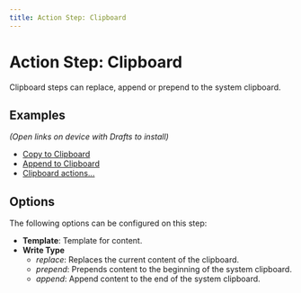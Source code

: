 ```yaml
---
title: Action Step: Clipboard
---
```

# Action Step: Clipboard

Clipboard steps can replace, append or prepend to the system clipboard.

## Examples

*(Open links on device with Drafts to install)*

- [Copy to Clipboard](drafts5://action?data=%7B%22uuid%22:%22C2A1FD47-E7EE-467D-97BB-79C6F525DC5F%22,%22steps%22:%5B%7B%22type%22:%22clipboard%22,%22data%22:%7B%22template%22:%22%5B%5Bdraft%5D%5D%22,%22writeType%22:%22replace%22%7D,%22uuid%22:%2206954A4B-45B2-44ED-A124-E80F6B230EA6%22%7D%5D,%22shortName%22:%22Copy%20all%22,%22shouldConfirm%22:false,%22disposition%22:3,%22keyCommand%22:%7B%22optionKey%22:false,%22input%22:%22%22,%22controlKey%22:false,%22commandKey%22:false,%22type%22:%22action%22,%22discoverabilityTitle%22:%22Copy%20to%20Clipboard%22,%22shiftKey%22:false%7D,%22logLevel%22:2,%22notificationType%22:2,%22tintColor%22:%22none%22,%22actionDescription%22:%22Place%20the%20content%20of%20the%20current%20draft%20in%20the%20system%20clipboard.%22,%22keyUseIcon%22:true,%22icon%22:%22512-paste-clipboard%22,%22visibility%22:2,%22supportedPlatform%22:%22any%22,%22groupDisposition%22:0,%22name%22:%22Copy%20to%20Clipboard%22%7D)
- [Append to Clipboard](drafts5://action?data=%7B%22uuid%22:%223CDEC2BD-012B-4290-A677-37A5A602EAFC%22,%22steps%22:%5B%7B%22type%22:%22clipboard%22,%22data%22:%7B%22template%22:%22%5B%5Bdraft%5D%5D%22,%22writeType%22:%22append%22%7D,%22uuid%22:%222EAD67BB-BDB8-4113-B78A-2E4E3EA29C2A%22%7D%5D,%22shortName%22:%22Append%22,%22shouldConfirm%22:false,%22disposition%22:3,%22keyCommand%22:%7B%22optionKey%22:false,%22input%22:%22%22,%22controlKey%22:false,%22commandKey%22:false,%22type%22:%22action%22,%22discoverabilityTitle%22:%22Append%20to%20Clipboard%22,%22shiftKey%22:false%7D,%22logLevel%22:2,%22notificationType%22:2,%22tintColor%22:%22green%22,%22actionDescription%22:%22Append%20the%20content%20of%20the%20current%20draft%20to%20the%20system%20clipboard.%22,%22keyUseIcon%22:true,%22icon%22:%22512-paste-clipboard%22,%22visibility%22:2,%22supportedPlatform%22:%22any%22,%22groupDisposition%22:0,%22name%22:%22Append%20to%20Clipboard%22%7D)
- [Clipboard actions...](drafts5://action?data=%7B%22uuid%22:%225A995A87-648C-45DE-8B2A-D6D452DBD368%22,%22steps%22:%5B%7B%22type%22:%22script%22,%22data%22:%7B%22script%22:%22%5C/%5C/Clipboard%20Mega%20Action%20%5Cn%5Cnvar%20p%20%3D%20Prompt.create();%5Cnp.title%20%3D%20%5C%22Select%20Clipboard%20Action%5C%22;%5Cnp.addButton(%5C%22Copy%5C%22);%5Cnp.addButton(%5C%22Append%5C%22);%5Cnp.addButton(%5C%22Prepend%5C%22);%5Cnp.addButton(%5C%22Copy%20to%20HTML%5C%22);%5Cnp.addButton(%5C%22Copy%20as%20Rich%20Text%5C%22);%5Cnp.addButton(%5C%22Copy%20UUID%5C%22);%5Cnp.addButton(%5C%22Show%5C%22);%5Cnp.addButton(%5C%22Clear%5C%22);%5Cn%5Cnp.show();%5Cn%5Cn%5C/%5C/Actions%20based%20on%20button%20presses%5Cnif%20(p.buttonPressed%20%3D%3D%20%5C%22Copy%5C%22)%20%7B%5Cn%5Ctvar%20text%20%3D%20draft.processTemplate(%5C%22%5B%5Bdraft%5D%5D%5C%22);%5Cn%5Ctvar%20clipboard%20%3D%20app.setClipboard(text);%5Cn%7D%5Cnif%20(p.buttonPressed%20%3D%3D%20%5C%22Append%5C%22)%20%7B%5Cn%5Ctvar%20dtext%20%3D%20draft.processTemplate(%5C%22%5B%5Bdraft%5D%5D%5C%22);%5Cn%5Ctvar%20text%20%3D%20app.getClipboard()%20+%20dtext;%5Cn%5Ctvar%20clipboard%20%3D%20app.setClipboard(text);%5Cn%7D%5Cnif%20(p.buttonPressed%20%3D%3D%20%5C%22Prepend%5C%22)%20%7B%5Cn%5Ctvar%20dtext%20%3D%20draft.processTemplate(%5C%22%5B%5Bdraft%5D%5D%5C%22);%5Cn%5Ctvar%20text%20%3D%20dtext%20+%20app.getClipboard();%5Cn%5Ctvar%20clipboard%20%3D%20app.setClipboard(text);%5Cn%7D%5Cnif%20(p.buttonPressed%20%3D%3D%20%5C%22Copy%20to%20HTML%5C%22)%20%7B%5Cn%5Ctvar%20text%20%3D%20draft.processTemplate(%5C%22%25%25%5B%5Bdraft%5D%5D%25%25%5C%22);%5Cn%5Ctvar%20clipboard%20%3D%20app.setClipboard(text);%5Cn%7D%5Cnif%20(p.buttonPressed%20%3D%3D%20%5C%22Copy%20as%20Rich%20Text%5C%22)%20%7B%5Cn%5Ct%5C/%5C/%20Process%20Markdown%20to%20HTML%5Cn%5Ctvar%20mmd%20%3D%20MultiMarkdown.create();%5Cn%5Ctvar%20html%20%3D%20mmd.render(draft.content);%5Cn%5Cn%5Ct%5C/%5C/%20Wrap%20raw%20MMD%20output%20with%20HTML%20template%20with%20styles%20to%20set%20base%20fonts.%5Cn%5Ctvar%20template%20%3D%20%5C%22%3Chtml%3E%3Cstyle%3Ebody%7Bfont-family:’Helvetica,%20sans-serif’;font-size:100%25;%7D%3C%5C/style%3E%3Cbody%3E%5B%5Bcontent%5D%5D%3C%5C/body%3E%3C%5C/html%3E%5C%22%5Cn%5Ctvar%20html%20%3D%20template.replace(%5C%22%5B%5Bcontent%5D%5D%5C%22,%20html);%5Cn%5Cn%5Ct%5C/%5C/%20Place%20in%20clipboard%20as%20rich-text%5Cn%5Ctif%20(!app.htmlToClipboard(html))%20%7B%5Cn%5Ct%5Ctcontext.fail(%5C%22Error%20rendering%20rich%20text%20from%20HTML.%5C%22);%5Cn%5Ct%7D%5Cn%7D%5Cnif%20(p.buttonPressed%20%3D%3D%20%5C%22Copy%20UUID%5C%22)%20%7B%5Cn%5Ctvar%20text%20%3D%20draft.processTemplate(%5C%22%5B%5Buuid%5D%5D%5C%22);%5Cn%5Ctvar%20clipboard%20%3D%20app.setClipboard(text);%5Cn%7D%5Cnif%20(p.buttonPressed%20%3D%3D%20%5C%22Show%5C%22)%20%7B%5Cn%5Ctvar%20clipboard%20%3D%20app.getClipboard();%5Cn%5Ctalert(clipboard);%5Cn%7D%5Cnif%20(p.buttonPressed%20%3D%3D%20%5C%22Clear%5C%22)%20%7B%5Cn%5Ctvar%20text%20%3D%20%5C%22%5C%22;%5Cn%5Ctvar%20clipboard%20%3D%20app.setClipboard(text);%5Cn%7D%5Cn%22%7D,%22uuid%22:%229D899655-5305-4E4C-9B81-C2434E7BE78E%22%7D%5D,%22shortName%22:%22%22,%22shouldConfirm%22:false,%22disposition%22:3,%22keyCommand%22:%7B%22optionKey%22:true,%22input%22:%22c%22,%22controlKey%22:false,%22commandKey%22:true,%22type%22:%22action%22,%22discoverabilityTitle%22:%22Clipboard%20actions%E2%80%A6%22,%22shiftKey%22:false%7D,%22logLevel%22:2,%22notificationType%22:1,%22tintColor%22:%22gray%22,%22actionDescription%22:%22Select%20from%20a%20number%20of%20useful%20clipboard%20actions.%22,%22keyUseIcon%22:true,%22icon%22:%22511-copy-documents%22,%22visibility%22:2,%22supportedPlatform%22:%22any%22,%22groupDisposition%22:0,%22name%22:%22Clipboard%20actions%E2%80%A6%22%7D)

## Options

The following options can be configured on this step:

- **Template**: Template for content.
- **Write Type**
    - _replace_: Replaces the current content of the clipboard.
    - _prepend_: Prepends content to the beginning of the system clipboard.
    - _append_: Append content to the end of the system clipboard.
